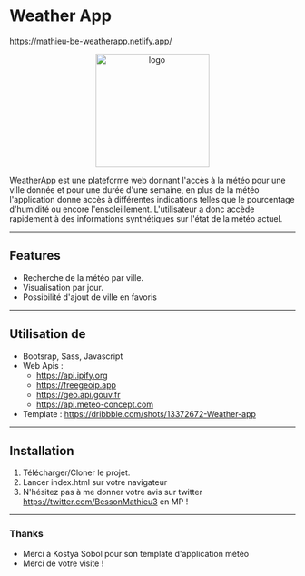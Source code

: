# Weather App

https://mathieu-be-weatherapp.netlify.app/


<p align="center">
    <img src="https://mathieu-be-weatherapp.netlify.app/img/logo.svg" alt="logo" width="200" height="200">
</p>



WeatherApp est une plateforme web donnant l'accès à la météo pour une ville donnée et pour une durée d'une semaine, en plus de la météo l'application donne accès à différentes indications telles que le pourcentage d'humidité ou encore l'ensoleillement. L'utilisateur a donc accède rapidement à des informations synthétiques sur l'état de la météo actuel.

---

## Features

* Recherche de la météo par ville.
* Visualisation par jour.
* Possibilité d'ajout de ville en favoris

---

## Utilisation de 

* Bootsrap, Sass, Javascript
* Web Apis :
    - https://api.ipify.org
    - https://freegeoip.app
    - https://geo.api.gouv.fr
    - https://api.meteo-concept.com
* Template : https://dribbble.com/shots/13372672-Weather-app

---

## Installation

1. Télécharger/Cloner le projet.
2. Lancer index.html sur votre navigateur
3. N'hésitez pas à me donner votre avis sur twitter https://twitter.com/BessonMathieu3 en MP !

---

### Thanks

* Merci à Kostya Sobol pour son template d'application météo
* Merci de votre visite !